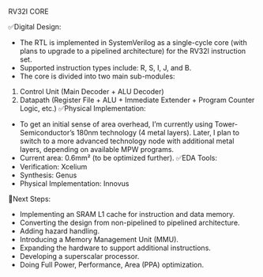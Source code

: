 RV32I CORE

✅Digital Design:
- The RTL is implemented in SystemVerilog as a single-cycle core (with plans to upgrade to a pipelined architecture) for the RV32I instruction set.
- Supported instruction types include: R, S, I, J, and B.
- The core is divided into two main sub-modules:
1. Control Unit (Main Decoder + ALU Decoder)
2. Datapath (Register File + ALU + Immediate Extender + Program Counter Logic, etc.)
✅Physical Implementation:
- To get an initial sense of area overhead, I’m currently using Tower-Semiconductor’s 180nm technology (4 metal layers). Later, I plan to switch to a more advanced technology node with additional metal layers, depending on available MPW programs.
- Current area: 0.6mm² (to be optimized further).
✅EDA Tools:
- Verification: Xcelium
- Synthesis: Genus
- Physical Implementation: Innovus

🔴Next Steps:
- Implementing an SRAM L1 cache for instruction and data memory.
- Converting the design from non-pipelined to pipelined architecture.
- Adding hazard handling.
- Introducing a Memory Management Unit (MMU).
- Expanding the hardware to support additional instructions.
- Developing a superscalar processor.
- Doing Full Power, Performance, Area (PPA) optimization.
